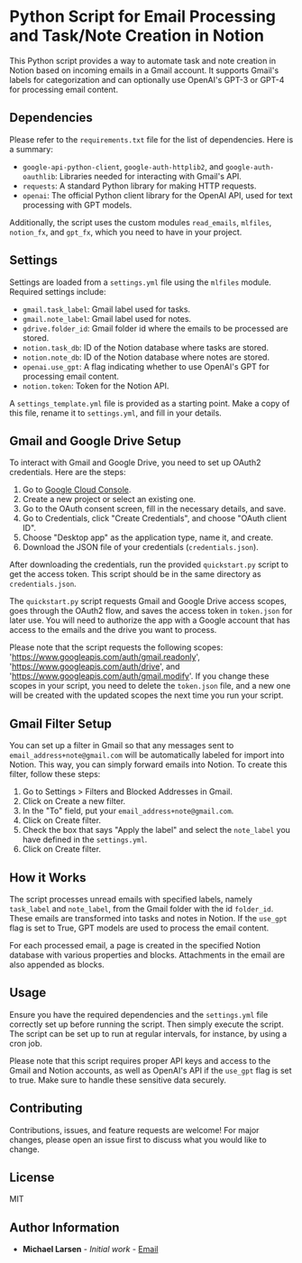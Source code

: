 # Python Script for Email Processing and Task/Note Creation in Notion

This Python script provides a way to automate task and note creation in Notion based on incoming emails in a Gmail account. It supports Gmail's labels for categorization and can optionally use OpenAI's GPT-3 or GPT-4 for processing email content.

## Dependencies

Please refer to the `requirements.txt` file for the list of dependencies. Here is a summary:

- `google-api-python-client`, `google-auth-httplib2`, and `google-auth-oauthlib`: Libraries needed for interacting with Gmail's API.
- `requests`: A standard Python library for making HTTP requests.
- `openai`: The official Python client library for the OpenAI API, used for text processing with GPT models.

Additionally, the script uses the custom modules `read_emails`, `mlfiles`, `notion_fx`, and `gpt_fx`, which you need to have in your project.

## Settings

Settings are loaded from a `settings.yml` file using the `mlfiles` module. Required settings include:

- `gmail.task_label`: Gmail label used for tasks.
- `gmail.note_label`: Gmail label used for notes.
- `gdrive.folder_id`: Gmail folder id where the emails to be processed are stored.
- `notion.task_db`: ID of the Notion database where tasks are stored.
- `notion.note_db`: ID of the Notion database where notes are stored.
- `openai.use_gpt`: A flag indicating whether to use OpenAI's GPT for processing email content.
- `notion.token`: Token for the Notion API.

A `settings_template.yml` file is provided as a starting point. Make a copy of this file, rename it to `settings.yml`, and fill in your details.

## Gmail and Google Drive Setup

To interact with Gmail and Google Drive, you need to set up OAuth2 credentials. Here are the steps:

1. Go to [Google Cloud Console](https://console.cloud.google.com/).
2. Create a new project or select an existing one.
3. Go to the OAuth consent screen, fill in the necessary details, and save.
4. Go to Credentials, click "Create Credentials", and choose "OAuth client ID".
5. Choose "Desktop app" as the application type, name it, and create.
6. Download the JSON file of your credentials (`credentials.json`).

After downloading the credentials, run the provided `quickstart.py` script to get the access token. This script should be in the same directory as `credentials.json`.

The `quickstart.py` script requests Gmail and Google Drive access scopes, goes through the OAuth2 flow, and saves the access token in `token.json` for later use. You will need to authorize the app with a Google account that has access to the emails and the drive you want to process.

Please note that the script requests the following scopes: 'https://www.googleapis.com/auth/gmail.readonly', 'https://www.googleapis.com/auth/drive', and 'https://www.googleapis.com/auth/gmail.modify'. If you change these scopes in your script, you need to delete the `token.json` file, and a new one will be created with the updated scopes the next time you run your script.

## Gmail Filter Setup

You can set up a filter in Gmail so that any messages sent to `email_address+note@gmail.com` will be automatically labeled for import into Notion. This way, you can simply forward emails into Notion. To create this filter, follow these steps:

1. Go to Settings > Filters and Blocked Addresses in Gmail.
2. Click on Create a new filter.
3. In the "To" field, put your `email_address+note@gmail.com`.
4. Click on Create filter.
5. Check the box that says "Apply the label" and select the `note_label` you have defined in the `settings.yml`.
6. Click on Create filter.

## How it Works

The script processes unread emails with specified labels, namely `task_label` and `note_label`, from the Gmail folder with the id `folder_id`. These emails are transformed into tasks and notes in Notion. If the `use_gpt` flag is set to True, GPT models are used to process the email content.

For each processed email, a page is created in the specified Notion database with various properties and blocks. Attachments in the email are also appended as blocks.

## Usage

Ensure you have the required dependencies and the `settings.yml` file correctly set up before running the script. Then simply execute the script. The script can be set up to run at regular intervals, for instance, by using a cron job.

Please note that this script requires proper API keys and access to the Gmail and Notion accounts, as well as OpenAI's API if the `use_gpt` flag is set to true. Make sure to handle these sensitive data securely.

## Contributing

Contributions, issues, and feature requests are welcome! For major changes, please open an issue first to discuss what you would like to change.

## License

MIT

## Author Information

* **Michael Larsen** - *Initial work* - [Email](mailto:drlarsen215+code@gmail.com)
